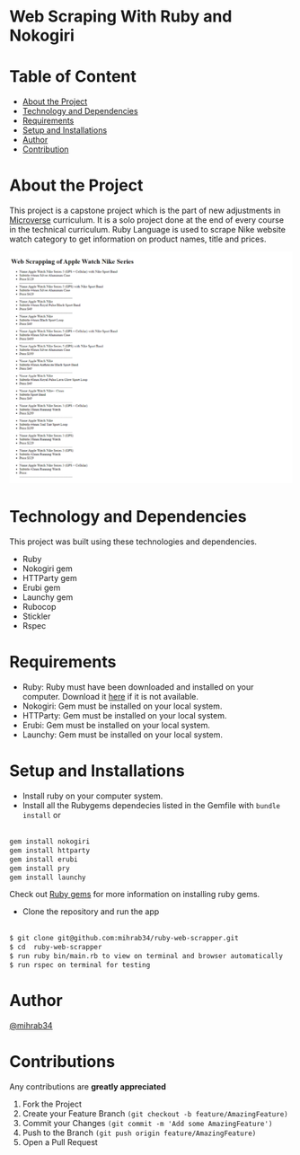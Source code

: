 # Web Scraping With Ruby and Nokogiri


# Table of Content


* [About the Project](https://github.com/mihrab34/ruby-web-scrapper/blob/development/README.md#about-the-project)
* [Technology and Dependencies](https://github.com/mihrab34/ruby-web-scrapper/blob/development/README.md#technology-and-dependencies)
* [Requirements](https://github.com/mihrab34/ruby-web-scrapper/blob/development/README.md#requirements)
* [Setup and Installations](https://github.com/mihrab34/ruby-web-scrapper/blob/development/README.md#setup-and-installations)
* [Author](https://github.com/mihrab34/ruby-web-scrapper/blob/development/README.md#author)
* [Contribution](https://github.com/mihrab34/ruby-web-scrapper/blob/development/README.md#contribution)

# About the Project

This project is a capstone project which is the part of new adjustments in [Microverse](https://www.microverse.org/) curriculum. It is a solo project done at the end of every course in the technical curriculum. Ruby Language is used to scrape Nike website watch category to get information on product names, title and prices.

![image](image/scrapper-output.png)

# Technology and Dependencies

This project was built using these technologies and dependencies.

* Ruby
* Nokogiri gem
* HTTParty gem
* Erubi gem
* Launchy gem
* Rubocop
* Stickler
* Rspec

# Requirements

* Ruby: Ruby must have been downloaded and installed on your computer. Download it [here](https://www.ruby-lang.org/en/downloads/) if it is not available.
* Nokogiri: Gem must be installed on your local system.
* HTTParty: Gem must be installed on your local system.
* Erubi: Gem must be installed on your local system.
* Launchy: Gem must be installed on your local system.

# Setup and Installations

* Install ruby on your computer system.
* Install all the Rubygems dependecies listed in the Gemfile with ``` bundle install ``` or

~~~

gem install nokogiri
gem install httparty
gem install erubi
gem install pry
gem install launchy

~~~

Check out [Ruby gems](https://rubygems.org/) for more information on installing ruby gems.

* Clone the repository and run the app

~~~~

$ git clone git@github.com:mihrab34/ruby-web-scrapper.git
$ cd  ruby-web-scrapper
$ run ruby bin/main.rb to view on terminal and browser automatically
$ run rspec on terminal for testing

~~~~


# Author

[@mihrab34](https://github.com/mihrab34)

# Contributions

Any contributions are **greatly appreciated**

1. Fork the Project
2. Create your Feature Branch ```(git checkout -b feature/AmazingFeature)```
3. Commit your Changes ```(git commit -m 'Add some AmazingFeature')```
4. Push to the Branch ```(git push origin feature/AmazingFeature)```
5. Open a Pull Request